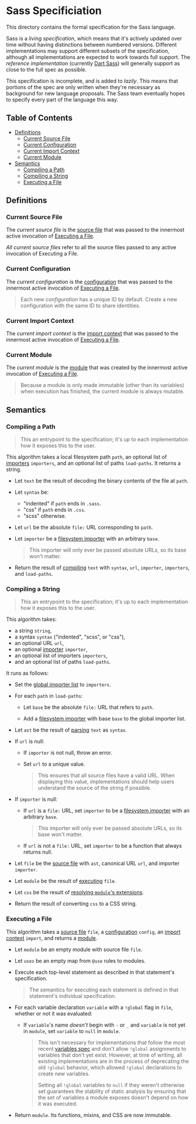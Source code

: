 # Sass Specificiation

This directory contains the formal specification for the Sass language.

Sass is a *living specification*, which means that it's actively updated over
time without having distinctions between numbered versions. Different
implementations may support different subsets of the specification, although all
implementations are expected to work towards full support. The *reference
implementation* (currently [Dart Sass][]) will generally support as close to the
full spec as possible.

[Dart Sass]: https://sass-lang.com/dart-sass

This specification is incomplete, and is added to *lazily*. This means that
portions of the spec are only written when they're necessary as background for
new language proposals. The Sass team eventually hopes to specify every part of
the language this way.

## Table of Contents

* [Definitions](#definitions)
  * [Current Source File](#current-source-file)
  * [Current Configuration](#current-configuration)
  * [Current Import Context](#current-import-context)
  * [Current Module](#current-module)
* [Semantics](#semantics)
  * [Compiling a Path](#compiling-a-path)
  * [Compiling a String](#compiling-a-string)
  * [Executing a File](#executing-a-file)

## Definitions

### Current Source File

The *current source file* is the [source file][] that was passed to the
innermost active invocation of [Executing a File](#executing-a-file).

[source file]: syntax.md#source-file

*All current source files* refer to all the source files passed to any active
invocation of Executing a File.

### Current Configuration

The *current configuration* is the [configuration][] that was passed to the
innermost active invocation of [Executing a File](#executing-a-file).

[configuration]: modules.md#configuration

 > Each new *configuration* has a unique ID by default. Create a new
 > configuration with the same ID to share identities.

### Current Import Context

The *current import context* is the [import context][] that was passed to the
innermost active invocation of [Executing a File](#executing-a-file).

[import context]: modules.md#import-context

### Current Module

The *current module* is the [module][] that was created by the innermost active
invocation of [Executing a File](#executing-a-file).

[module]: modules.md#module

> Because a module is only made immutable (other than its variables) when
> execution has finished, the current module is always mutable.

## Semantics

### Compiling a Path

> This an entrypoint to the specification; it's up to each implementation how it
> exposes this to the user.

This algorithm takes a local filesystem path `path`, an optional list of
[importers] `importers`, and an optional list of paths `load-paths`. It returns
a string.

* Let `text` be the result of decoding the binary contents of the file at
  `path`.

* Let `syntax` be:

  * "indented" if `path` ends in `.sass`.
  * "css" if `path` ends in `.css`.
  * "scss" otherwise.

* Let `url` be the absolute `file:` URL corresponding to `path`.

* Let `importer` be a [filesystem importer] with an arbitrary `base`.

  > This importer will only ever be passed absolute URLs, so its base won't
  > matter.

* Return the result of [compiling](#compiling-a-string) `text` with `syntax`,
  `url`, `importer`, `importers`, and `load-paths`.

[importers]: modules.md#importer

### Compiling a String

> This an entrypoint to the specification; it's up to each implementation how it
> exposes this to the user.

This algorithm takes:
* a string `string`,
* a syntax `syntax` ("indented", "scss", or "css"),
* an optional URL `url`,
* an optional [importer] `importer`,
* an optional list of importers `importers`,
* and an optional list of paths `load-paths`.

[importer]: modules.md#importer

It runs as follows:

* Set the [global importer list] to `importers`.

* For each `path` in `load-paths`:

  * Let `base` be the absolute `file:` URL that refers to `path`.

  * Add a [filesystem importer] with base `base` to the global importer list.

* Let `ast` be the result of [parsing] `text` as `syntax`.

* If `url` is null:

  * If `importer` is not null, throw an error.

  * Set `url` to a unique value.

    > This ensures that all source files have a valid URL. When displaying this
    > value, implementations should help users understand the source of the string
    > if possible.

* If `importer` is null:

  * If `url` is a `file:` URL, set `importer` to be a [filesystem importer] with an
    arbitrary `base`.

    > This importer will only ever be passed absolute URLs, so its base won't
    > matter.

  * If `url` is not a `file:` URL, set `importer` to be a function that always
    returns null.

* Let `file` be the [source file][] with `ast`, canonical URL `url`, and
  importer `importer`.

  [source file]: syntax.md#source-file

* Let `module` be the result of [executing](#executing-a-file) `file`.

* Let `css` be the result of [resolving `module`'s extensions][].

  [resolving `module`'s extensions]: at-rules/extend.md#resolving-a-modules-extensions

* Return the result of converting `css` to a CSS string.

[filesystem importer]: modules.md#filesystem-importer
[parsing]: syntax.md#parsing-text
[global importer list]: modules.md#global-importer-list

### Executing a File

This algorithm takes a [source file][] `file`, a [configuration][] `config`, an
[import context][] `import`, and returns a [module][].

[module]: modules.md#module
[configuration]: modules.md#configuration
[import context]: modules.md#import-context

* Let `module` be an empty module with source file `file`.

* Let `uses` be an empty map from `@use` rules to modules.

* Execute each top-level statement as described in that statement's
  specification.

  > The semantics for executing each statement is defined in that statement's
  > individual specification.

* For each variable declaration `variable` with a `!global` flag in `file`,
  whether or not it was evaluated:

  * If `variable`'s name *doesn't* begin with `-` or `_` and `variable` is not
    yet in `module`, set `variable` to `null` in `module`.

    > This isn't necessary for implementations that follow the most recent
    > [variables spec][] and don't allow `!global` assignments to variables
    > that don't yet exist. However, at time of writing, all existing
    > implementations are in the process of deprecating the old `!global`
    > behavior, which allowed `!global` declarations to create new
    > variables.
    >
    > Setting all `!global` variables to `null` if they weren't otherwise set
    > guarantees the stability of static analysis by ensuring that the set of
    > variables a module exposes doesn't depend on how it was executed.

  [variables spec]: variables.md

* Return `module`. Its functions, mixins, and CSS are now immutable.

